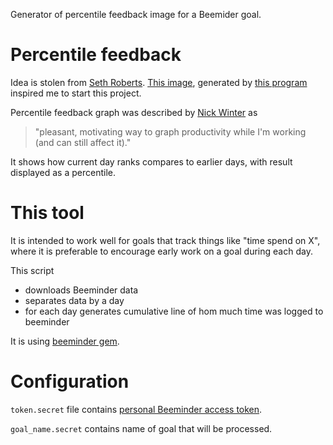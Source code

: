 Generator of percentile feedback image for a Beemider goal.

# Percentile feedback

Idea is stolen from [Seth Roberts](http://archives.sethroberts.net/blog/2011/05/01/percentile-feedback-and-productivity/). [This image](inspiration.png), generated by [this program](https://github.com/nslater/percentile-feedback) inspired me to start this project.

Percentile feedback graph was described by [Nick Winter](http://www.nickwinter.net/codecombat-stats) as

> "pleasant, motivating way to graph productivity while I'm working (and can still affect it)."

It shows how current day ranks compares to earlier days, with result displayed as a percentile.

# This tool

It is intended to work well for goals that track things like "time spend on X", where it is preferable to encourage early work on a goal during each day.

This script

 - downloads Beeminder data
 - separates data by a day
 - for each day generates cumulative line of hom much time was logged to beeminder

It is using [beeminder gem](https://github.com/beeminder/beeminder-gem).

# Configuration

`token.secret` file contains [personal Beeminder access token](http://api.beeminder.com/#auth).

`goal_name.secret` contains name of goal that will be processed.